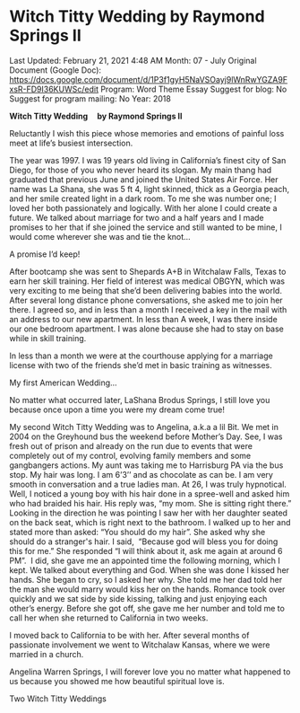 # Witch Titty Wedding by Raymond Springs II

Last Updated: February 21, 2021 4:48 AM
Month: 07 - July
Original Document (Google Doc): https://docs.google.com/document/d/1P3f1gyH5NaVSOayj9lWnRwYGZA9FxsR-FD9I36KUWSc/edit
Program: Word Theme Essay
Suggest for blog: No
Suggest for program mailing: No
Year: 2018

**Witch Titty Wedding     by Raymond Springs II**

Reluctantly I wish this piece whose memories and emotions of painful loss meet at life’s busiest intersection.

The year was 1997. I was 19 years old living in California’s finest city of San Diego, for those of you who never heard its slogan. My main thang had graduated that previous June and joined the United States Air Force. Her name was La Shana, she was 5 ft 4, light skinned, thick as a Georgia peach, and her smile created light in a dark room. To me she was number one; I loved her both passionately and logically. With her alone I could create a future. We talked about marriage for two and a half years and I made promises to her that if she joined the service and still wanted to be mine, I would come wherever she was and tie the knot…

A promise I’d keep!

After bootcamp she was sent to Shepards A+B in Witchalaw Falls, Texas to earn her skill training. Her field of interest was medical OBGYN, which was very exciting to me being that she’d been delivering babies into the world. After several long distance phone conversations, she asked me to join her there. I agreed so, and in less than a month I received a key in the mail with an address to our new apartment. In less than A week, I was there inside our one bedroom apartment. I was alone because she had to stay on base while in skill training.

In less than a month we were at the courthouse applying for a marriage license with two of the friends she’d met in basic training as witnesses.

My first American Wedding…

No matter what occurred later, LaShana Brodus Springs, I still love you because once upon a time you were my dream come true!

My second Witch Titty Wedding was to Angelina, a.k.a a lil Bit. We met in 2004 on the Greyhound bus the weekend before Mother’s Day. See, I was fresh out of prison and already on the run due to events that were completely out of my control, evolving family members and some gangbangers actions. My aunt was taking me to Harrisburg PA via the bus stop. My hair was long. I am 6’3’’ and as chocolate as can be. I am very smooth in conversation and a true ladies man. At 26, I was truly hypnotical. Well, I noticed a young boy with his hair done in a spree-well and asked him who had braided his hair. His reply was, “my mom. She is sitting right there.” Looking in the direction he was pointing I saw her with her daughter seated on the back seat, which is right next to the bathroom. I walked up to her and stated more than asked: “You should do my hair”. She asked why she should do a stranger's hair. I said,  “Because god will bless you for doing this for me.” She responded “I will think about it, ask me again at around 6 PM”.  I did, she gave me an appointed time the following morning, which I kept. We talked about everything and God. When she was done I kissed her hands. She began to cry, so I asked her why. She told me her dad told her the man she would marry would kiss her on the hands. Romance took over quickly and we sat side by side kissing, talking and just enjoying each other’s energy. Before she got off, she gave me her number and told me to call her when she returned to California in two weeks.

I moved back to California to be with her. After several months of passionate involvement we went to Witchalaw Kansas, where we were married in a church.

Angelina Warren Springs, I will forever love you no matter what happened to us because you showed me how beautiful spiritual love is.

Two Witch Titty Weddings